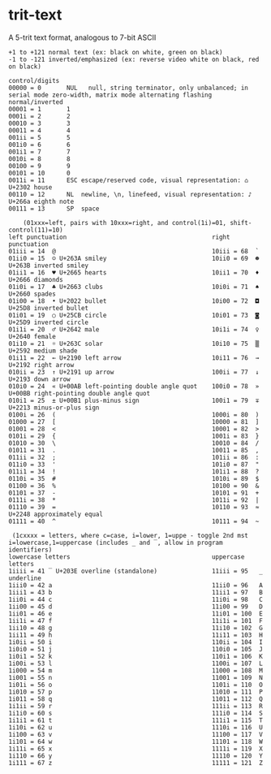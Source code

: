 # trit-text

A 5-trit text format, analogous to 7-bit ASCII

    +1 to +121 normal text (ex: black on white, green on black)
    -1 to -121 inverted/emphasized (ex: reverse video white on black, red on black)

    control/digits
    00000 = 0       NUL   null, string terminator, only unbalanced; in serial mode zero-width, matrix mode alternating flashing normal/inverted
    00001 = 1       1
    0001i = 2       2
    00010 = 3       3
    00011 = 4       4
    001ii = 5       5
    001i0 = 6       6
    001i1 = 7       7
    0010i = 8       8
    00100 = 9       9
    00101 = 10      0
    0011i = 11      ESC escape/reserved code, visual representation: ⌂ U+2302 house
    00110 = 12      NL  newline, \n, linefeed, visual representation: ♪ U+266a eighth note
    00111 = 13      SP  space

        (01xxx=left, pairs with 10xxx=right, and control(1i)=01, shift-control(11)=10)
    left punctuation                                        right punctuation                                           
    01iii = 14  @                                           10iii = 68  `
    01ii0 = 15  ☺ U+263A smiley                             10ii0 = 69  ☻ U+263B inverted smiley
    01ii1 = 16  ♥ U+2665 hearts                             10ii1 = 70  ♦ U+2666 diamonds
    01i0i = 17  ♣ U+2663 clubs                              10i0i = 71  ♠ U+2660 spades
    01i00 = 18  • U+2022 bullet                             10i00 = 72  ◘ U+25D8 inverted bullet
    01i01 = 19  ○ U+25CB circle                             10i01 = 73  ◙ U+25D9 inverted circle
    01i1i = 20  ♂ U+2642 male                               10i1i = 74  ♀ U+2640 female
    01i10 = 21  ☼ U+263C solar                              10i10 = 75  ▒ U+2592 medium shade
    01i11 = 22  ← U+2190 left arrow                         10i11 = 76  → U+2192 right arrow
    010ii = 23  ↑ U+2191 up arrow                           100ii = 77  ↓ U+2193 down arrow
    010i0 = 24  « U+00AB left-pointing double angle quot    100i0 = 78  » U+00BB right-pointing double angle quot
    010i1 = 25  ± U+00B1 plus-minus sign                    100i1 = 79  ∓ U+2213 minus-or-plus sign
    0100i = 26  (                                           1000i = 80  )                                              
    01000 = 27  [                                           10000 = 81  ]
    01001 = 28  <                                           10001 = 82  >
    0101i = 29  {                                           1001i = 83  }
    01010 = 30  \                                           10010 = 84  /
    01011 = 31  .                                           10011 = 85  ,
    011ii = 32  ;                                           101ii = 86  :
    011i0 = 33  '                                           101i0 = 87  "
    011i1 = 34  !                                           101i1 = 88  ?
    0110i = 35  #                                           1010i = 89  $
    01100 = 36  %                                           10100 = 90  &
    01101 = 37  -                                           10101 = 91  +
    0111i = 38  *                                           1011i = 92  |
    01110 = 39  =                                           10110 = 93  ≈ U+2248 approximately equal
    01111 = 40  ^                                           10111 = 94  ~
                                                                
     (1cxxxx = letters, where c=case, i=lower, 1=uppe - toggle 2nd mst i=lowercase,1=uppercase (includes _ and ‾, allow in program identifiers)
    lowercase letters                                       uppercase letters
    1iiii = 41 ‾ U+203E overline (standalone)               11iii = 95   _ underline
    1iii0 = 42 a                                            11ii0 = 96   A
    1iii1 = 43 b                                            11ii1 = 97   B
    1ii0i = 44 c                                            11i0i = 98   C
    1ii00 = 45 d                                            11i00 = 99   D
    1ii01 = 46 e                                            11i01 = 100  E
    1ii1i = 47 f                                            11i1i = 101  F
    1ii10 = 48 g                                            11i10 = 102  G
    1ii11 = 49 h                                            11i11 = 103  H
    1i0ii = 50 i                                            110ii = 104  I
    1i0i0 = 51 j                                            110i0 = 105  J
    1i0i1 = 52 k                                            110i1 = 106  K
    1i00i = 53 l                                            1100i = 107  L
    1i000 = 54 m                                            11000 = 108  M
    1i001 = 55 n                                            11001 = 109  N
    1i01i = 56 o                                            1101i = 110  O
    1i010 = 57 p                                            11010 = 111  P
    1i011 = 58 q                                            11011 = 112  Q
    1i1ii = 59 r                                            111ii = 113  R
    1i1i0 = 60 s                                            111i0 = 114  S
    1i1i1 = 61 t                                            111i1 = 115  T
    1i10i = 62 u                                            1110i = 116  U
    1i100 = 63 v                                            11100 = 117  V 
    1i101 = 64 w                                            11101 = 118  W
    1i11i = 65 x                                            1111i = 119  X
    1i110 = 66 y                                            11110 = 120  Y
    1i111 = 67 z                                            11111 = 121  Z
